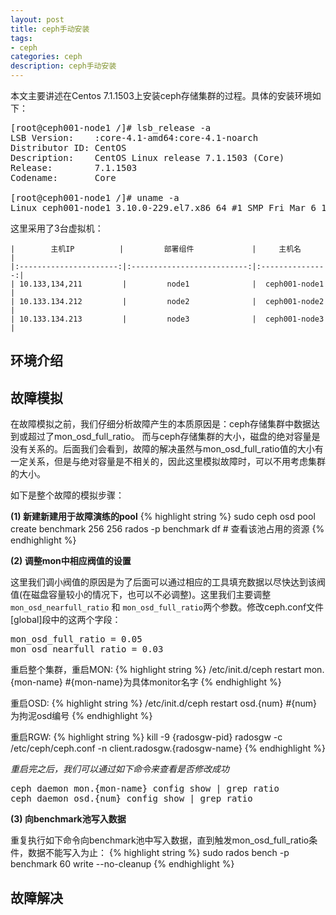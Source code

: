 ```yaml
---
layout: post
title: ceph手动安装
tags:
- ceph
categories: ceph
description: ceph手动安装
---
```


本文主要讲述在Centos 7.1.1503上安装ceph存储集群的过程。具体的安装环境如下：

<!-- more -->
<pre>
[root@ceph001-node1 /]# lsb_release -a
LSB Version:    :core-4.1-amd64:core-4.1-noarch
Distributor ID: CentOS
Description:    CentOS Linux release 7.1.1503 (Core) 
Release:        7.1.1503
Codename:       Core

[root@ceph001-node1 /]# uname -a
Linux ceph001-node1 3.10.0-229.el7.x86_64 #1 SMP Fri Mar 6 11:36:42 UTC 2015 x86_64 x86_64 x86_64 GNU/Linux
</pre>

这里采用了3台虚拟机：
```
|        主机IP          |         部署组件             |     主机名      |
|:----------------------:|:--------------------------:|:---------------:|
| 10.133,134,211         |         node1              |  ceph001-node1 |
| 10.133.134.212         |         node2              |  ceph001-node2 |
| 10.133.134.213         |         node3              |  ceph001-node3 |
```


## 环境介绍




## 故障模拟
在故障模拟之前，我们仔细分析故障产生的本质原因是：ceph存储集群中数据达到或超过了mon_osd_full_ratio。 而与ceph存储集群的大小，磁盘的绝对容量是没有关系的。后面我们会看到，故障的解决虽然与mon_osd_full_ratio值的大小有一定关系，但是与绝对容量是不相关的，因此这里模拟故障时，可以不用考虑集群的大小。

如下是整个故障的模拟步骤：

**(1) 新建新建用于故障演练的pool**
{% highlight string %}
sudo ceph osd pool create benchmark 256 256
rados -p benchmark df                      # 查看该池占用的资源
{% endhighlight %}


**(2) 调整mon中相应阀值的设置**

这里我们调小阀值的原因是为了后面可以通过相应的工具填充数据以尽快达到该阀值(在磁盘容量较小的情况下，也可以不必调整)。这里我们主要调整```mon_osd_nearfull_ratio``` 和 ```mon_osd_full_ratio```两个参数。修改ceph.conf文件[global]段中的这两个字段：
<pre>
mon_osd_full_ratio = 0.05
mon_osd_nearfull_ratio = 0.03
</pre>

重启整个集群，重启MON:
{% highlight string %}
/etc/init.d/ceph restart mon.{mon-name}        #{mon-name}为具体monitor名字
{% endhighlight %}

重启OSD:
{% highlight string %}
/etc/init.d/ceph  restart osd.{num}			   #{num}为拘泥osd编号
{% endhighlight %}

重启RGW:
{% highlight string %}
kill -9 {radosgw-pid}
radosgw -c /etc/ceph/ceph.conf -n client.radosgw.{radosgw-name}
{% endhighlight %}


*重启完之后，我们可以通过如下命令来查看是否修改成功*
<pre>
ceph daemon mon.{mon-name} config show | grep ratio
ceph daemon osd.{num} config show | grep ratio
</pre>

**(3) 向benchmark池写入数据**

重复执行如下命令向benchmark池中写入数据，直到触发mon_osd_full_ratio条件，数据不能写入为止：
{% highlight string %}
sudo rados bench -p benchmark 60  write --no-cleanup
{% endhighlight %}









## 故障解决






